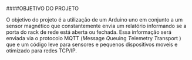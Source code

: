 ####OBJETIVO DO PROJETO

 O objetivo do projeto é a utilização de um Arduino uno em conjunto a um sensor magnético que constantemente envia um relatório informando se a porta do rack de rede está aberta ou fechada. Essa informação será enviada via o protocolo MQTT (*M*essage *Q*ueuing *T*elemetry *T*ransport ) que e um código leve para sensores e pequenos dispositivos moveis e otimizado para redes TCP/IP.
